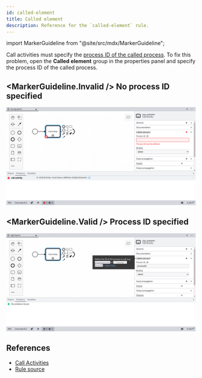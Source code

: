 ```yaml
---
id: called-element
title: Called element
description: Reference for the `called-element` rule.
---
```


import MarkerGuideline from "@site/src/mdx/MarkerGuideline";

Call activities must specify the [process ID of the called process](../../../../bpmn/call-activities/#defining-the-called-process). To fix this problem, open the **Called element** group in the properties panel and specify the process ID of the called process.

## <MarkerGuideline.Invalid /> No process ID specified

![No process ID specified](./img/called-element/wrong.png)

## <MarkerGuideline.Valid /> Process ID specified

![Process ID specified](./img/called-element/right.png)

## References

- [Call Activities](../../../../bpmn/call-activities/)
- [Rule source](https://github.com/camunda/bpmnlint-plugin-camunda-compat/blob/main/rules/camunda-cloud/called-element.js)
